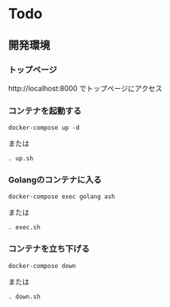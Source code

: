 # Todo

## 開発環境

### トップページ
http://localhost:8000 でトップページにアクセス

### コンテナを起動する

```
docker-compose up -d
```

または

```
. up.sh
```

### Golangのコンテナに入る

```
docker-compose exec golang ash
```

または

```
. exec.sh
```

### コンテナを立ち下げる

```
docker-compose down
```

または

```
. down.sh
```